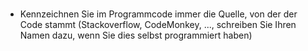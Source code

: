 # <Projektname>

- Kennzeichnen Sie im Programmcode immer die Quelle, von der der Code stammt (Stackoverflow, CodeMonkey, ..., schreiben Sie Ihren Namen dazu, wenn Sie dies selbst programmiert haben)
